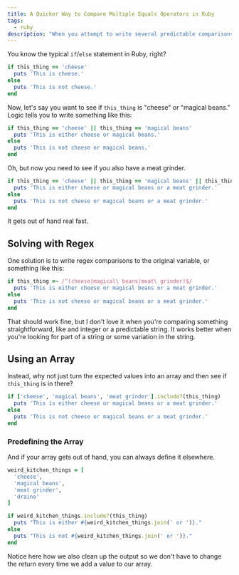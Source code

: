 ```yaml
---
title: A Quicker Way to Compare Multiple Equals Operators in Ruby
tags:
  - ruby
description: "When you attempt to write several predictable comparisons in one statement, it gets ugly fast. Here are some methods for cleaning it up."
---
```


You know the typical `if`/`else` statement in Ruby, right?

```ruby
if this_thing == 'cheese'
  puts 'This is cheese.'
else
  puts 'This is not cheese.'
end
```

Now, let's say you want to see if `this_thing` is "cheese" or "magical beans." Logic tells you to write something like this:

```ruby
if this_thing == 'cheese' || this_thing == 'magical beans'
  puts 'This is either cheese or magical beans.'
else
  puts 'This is not cheese or magical beans.'
end
```

Oh, but now you need to see if you also have a meat grinder.

```ruby
if this_thing == 'cheese' || this_thing == 'magical beans' || this_thing == 'meat grinder'
  puts 'This is either cheese or magical beans or a meat grinder.'
else
  puts 'This is not cheese or magical beans or a meat grinder.'
end
```

It gets out of hand real fast.

## Solving with Regex

One solution is to write regex comparisons to the original variable, or something like this:

```ruby
if this_thing =~ /^(cheese|magical\ beans|meat\ grinder)$/
  puts 'This is either cheese or magical beans or a meat grinder.'
else
  puts 'This is not cheese or magical beans or a meat grinder.'
end
```

That should work fine, but I don't love it when you're comparing something straightforward, like and integer or a predictable string. It works better when you're looking for part of a string or some variation in the string.

## Using an Array

Instead, why not just turn the expected values into an array and then see if `this_thing` is in there?

```ruby
if ['cheese', 'magical beans', 'meat grinder'].include?(this_thing)
  puts 'This is either cheese or magical beans or a meat grinder.'
else
  puts 'This is not cheese or magical beans or a meat grinder.'
end
```

### Predefining the Array

And if your array gets out of hand, you can always define it elsewhere.

```ruby
weird_kitchen_things = [
  'cheese',
  'magical beans',
  'meat grinder',
  'draino'
]

if weird_kitchen_things.include?(this_thing)
  puts "This is either #{weird_kitchen_things.join(' or ')}."
else
  puts "This is not #{weird_kitchen_things.join(' or ')}."
end
```

Notice here how we also clean up the output so we don't have to change the return every time we add a value to our array.
